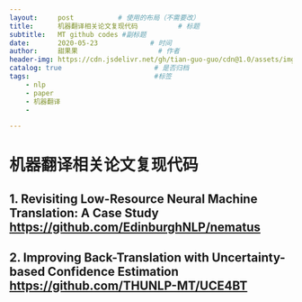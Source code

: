```yaml
---
layout:     post           # 使用的布局（不需要改）
title:      机器翻译相关论文复现代码          # 标题 
subtitle:   MT github codes #副标题
date:       2020-05-23             # 时间
author:     甜果果                    # 作者
header-img: https://cdn.jsdelivr.net/gh/tian-guo-guo/cdn@1.0/assets/img/post-bg-coffee.jpeg    #背景图片
catalog: true                       # 是否归档
tags:                               #标签
    - nlp
    - paper
    - 机器翻译
    - 

---
```


# 机器翻译相关论文复现代码

## 1. Revisiting Low-Resource Neural Machine Translation: A Case Study   https://github.com/EdinburghNLP/nematus

## 2. Improving Back-Translation with Uncertainty-based Confidence Estimation    https://github.com/THUNLP-MT/UCE4BT

